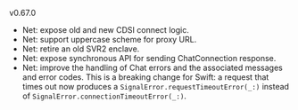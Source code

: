v0.67.0

- Net: expose old and new CDSI connect logic.
- Net: support uppercase scheme for proxy URL.
- Net: retire an old SVR2 enclave.
- Net: expose synchronous API for sending ChatConnection response.
- Net: improve the handling of Chat errors and the associated messages and error
       codes. This is a breaking change for Swift: a request that times out now
       produces a `SignalError.requestTimeoutError(_:)` instead of
       `SignalError.connectionTimeoutError(_:)`.
